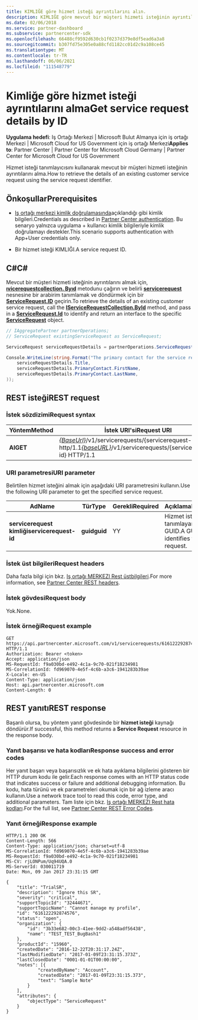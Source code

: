 ```yaml
---
title: KIMLIĞE göre hizmet isteği ayrıntılarını alın.
description: KIMLIĞE göre mevcut bir müşteri hizmeti isteğinin ayrıntılarını alma.
ms.date: 02/06/2018
ms.service: partner-dashboard
ms.subservice: partnercenter-sdk
ms.openlocfilehash: 66488cf9592d630cb1f0237d379e8df5ead6a3a8
ms.sourcegitcommit: b307fd75e305e0a88cfd1182cc01d2c9a108ce45
ms.translationtype: MT
ms.contentlocale: tr-TR
ms.lasthandoff: 06/06/2021
ms.locfileid: "111548779"
---
```

# <a name="get-service-request-details-by-id"></a><span data-ttu-id="c5579-103">Kimliğe göre hizmet isteği ayrıntılarını alma</span><span class="sxs-lookup"><span data-stu-id="c5579-103">Get service request details by ID</span></span>

<span data-ttu-id="c5579-104">**Uygulama hedefi**: Iş Ortağı Merkezi | Microsoft Bulut Almanya için iş ortağı Merkezi | Microsoft Cloud for US Government için iş ortağı Merkezi</span><span class="sxs-lookup"><span data-stu-id="c5579-104">**Applies to**: Partner Center | Partner Center for Microsoft Cloud Germany | Partner Center for Microsoft Cloud for US Government</span></span>

<span data-ttu-id="c5579-105">Hizmet isteği tanımlayıcısını kullanarak mevcut bir müşteri hizmeti isteğinin ayrıntılarını alma.</span><span class="sxs-lookup"><span data-stu-id="c5579-105">How to retrieve the details of an existing customer service request using the service request identifier.</span></span>

## <a name="prerequisites"></a><span data-ttu-id="c5579-106">Önkoşullar</span><span class="sxs-lookup"><span data-stu-id="c5579-106">Prerequisites</span></span>

- <span data-ttu-id="c5579-107">[Iş ortağı merkezi kimlik doğrulamasında](partner-center-authentication.md)açıklandığı gibi kimlik bilgileri.</span><span class="sxs-lookup"><span data-stu-id="c5579-107">Credentials as described in [Partner Center authentication](partner-center-authentication.md).</span></span> <span data-ttu-id="c5579-108">Bu senaryo yalnızca uygulama + kullanıcı kimlik bilgileriyle kimlik doğrulamayı destekler.</span><span class="sxs-lookup"><span data-stu-id="c5579-108">This scenario supports authentication with App+User credentials only.</span></span>

- <span data-ttu-id="c5579-109">Bir hizmet isteği KIMLIĞI.</span><span class="sxs-lookup"><span data-stu-id="c5579-109">A service request ID.</span></span>

## <a name="c"></a><span data-ttu-id="c5579-110">C\#</span><span class="sxs-lookup"><span data-stu-id="c5579-110">C\#</span></span>

<span data-ttu-id="c5579-111">Mevcut bir müşteri hizmeti isteğinin ayrıntılarını almak için, [**ıvicerequestcollection. Byıd**](/dotnet/api/microsoft.store.partnercenter.servicerequests.iservicerequestcollection.byid) metodunu çağırın ve belirli [**servicerequest**](/dotnet/api/microsoft.store.partnercenter.models.servicerequests.servicerequest) nesnesine bir arabirim tanımlamak ve döndürmek için bir [**ServiceRequest.ID**](/dotnet/api/microsoft.store.partnercenter.models.servicerequests.servicerequest.id#Microsoft_Store_PartnerCenter_Models_ServiceRequests_ServiceRequest_Id) geçirin.</span><span class="sxs-lookup"><span data-stu-id="c5579-111">To retrieve the details of an existing customer service request, call the [**IServiceRequestCollection.ById**](/dotnet/api/microsoft.store.partnercenter.servicerequests.iservicerequestcollection.byid) method, and pass in a [**ServiceRequest.Id**](/dotnet/api/microsoft.store.partnercenter.models.servicerequests.servicerequest.id#Microsoft_Store_PartnerCenter_Models_ServiceRequests_ServiceRequest_Id) to identify and return an interface to the specific [**ServiceRequest**](/dotnet/api/microsoft.store.partnercenter.models.servicerequests.servicerequest) object.</span></span>

``` csharp
// IAggregatePartner partnerOperations;
// ServiceRequest existingServiceRequest as ServiceRequest;

ServiceRequest serviceRequestDetails = partnerOperations.ServiceRequests.ById(existingServiceRequest.Id).Get();

Console.WriteLine(string.Format("The primary contact for the service request {0} is {1} {2}.",
    serviceRequestDetails.Title,
    serviceRequestDetails.PrimaryContact.FirstName,
    serviceRequestDetails.PrimaryContact.LastName,
));
```

## <a name="rest-request"></a><span data-ttu-id="c5579-112">REST isteği</span><span class="sxs-lookup"><span data-stu-id="c5579-112">REST request</span></span>

### <a name="request-syntax"></a><span data-ttu-id="c5579-113">İstek sözdizimi</span><span class="sxs-lookup"><span data-stu-id="c5579-113">Request syntax</span></span>

| <span data-ttu-id="c5579-114">Yöntem</span><span class="sxs-lookup"><span data-stu-id="c5579-114">Method</span></span>    | <span data-ttu-id="c5579-115">İstek URI'si</span><span class="sxs-lookup"><span data-stu-id="c5579-115">Request URI</span></span>                                                                                 |
|-----------|---------------------------------------------------------------------------------------------|
| <span data-ttu-id="c5579-116">**Al**</span><span class="sxs-lookup"><span data-stu-id="c5579-116">**GET**</span></span> | <span data-ttu-id="c5579-117">[*{BaseUrl}*](partner-center-rest-urls.md)/v1/servicerequests/{servicerequest-ID} http/1.1</span><span class="sxs-lookup"><span data-stu-id="c5579-117">[*{baseURL}*](partner-center-rest-urls.md)/v1/servicerequests/{servicerequest-id} HTTP/1.1</span></span>  |

### <a name="uri-parameter"></a><span data-ttu-id="c5579-118">URI parametresi</span><span class="sxs-lookup"><span data-stu-id="c5579-118">URI parameter</span></span>

<span data-ttu-id="c5579-119">Belirtilen hizmet isteğini almak için aşağıdaki URI parametresini kullanın.</span><span class="sxs-lookup"><span data-stu-id="c5579-119">Use the following URI parameter to get the specified service request.</span></span>

| <span data-ttu-id="c5579-120">Ad</span><span class="sxs-lookup"><span data-stu-id="c5579-120">Name</span></span>                  | <span data-ttu-id="c5579-121">Tür</span><span class="sxs-lookup"><span data-stu-id="c5579-121">Type</span></span>     | <span data-ttu-id="c5579-122">Gerekli</span><span class="sxs-lookup"><span data-stu-id="c5579-122">Required</span></span> | <span data-ttu-id="c5579-123">Açıklama</span><span class="sxs-lookup"><span data-stu-id="c5579-123">Description</span></span>                                 |
|-----------------------|----------|----------|---------------------------------------------|
| <span data-ttu-id="c5579-124">**servicerequest kimliği**</span><span class="sxs-lookup"><span data-stu-id="c5579-124">**servicerequest-id**</span></span> | <span data-ttu-id="c5579-125">**guid**</span><span class="sxs-lookup"><span data-stu-id="c5579-125">**guid**</span></span> | <span data-ttu-id="c5579-126">Y</span><span class="sxs-lookup"><span data-stu-id="c5579-126">Y</span></span>        | <span data-ttu-id="c5579-127">Hizmet isteğini tanımlayan bir GUID.</span><span class="sxs-lookup"><span data-stu-id="c5579-127">A GUID that identifies the service request.</span></span> |

### <a name="request-headers"></a><span data-ttu-id="c5579-128">İstek üst bilgileri</span><span class="sxs-lookup"><span data-stu-id="c5579-128">Request headers</span></span>

<span data-ttu-id="c5579-129">Daha fazla bilgi için bkz. [Iş ortağı MERKEZI Rest üstbilgileri](headers.md).</span><span class="sxs-lookup"><span data-stu-id="c5579-129">For more information, see [Partner Center REST headers](headers.md).</span></span>

### <a name="request-body"></a><span data-ttu-id="c5579-130">İstek gövdesi</span><span class="sxs-lookup"><span data-stu-id="c5579-130">Request body</span></span>

<span data-ttu-id="c5579-131">Yok.</span><span class="sxs-lookup"><span data-stu-id="c5579-131">None.</span></span>

### <a name="request-example"></a><span data-ttu-id="c5579-132">İstek örneği</span><span class="sxs-lookup"><span data-stu-id="c5579-132">Request example</span></span>

```http
GET https://api.partnercenter.microsoft.com/v1/servicerequests/616122292874576 HTTP/1.1
Authorization: Bearer <token>
Accept: application/json
MS-RequestId: f9a030bd-e492-4c1a-9c70-021f18234981
MS-CorrelationId: fd969070-4e5f-4c6b-a3c6-1941283b39ae
X-Locale: en-US
Content-Type: application/json
Host: api.partnercenter.microsoft.com
Content-Length: 0
```

## <a name="rest-response"></a><span data-ttu-id="c5579-133">REST yanıtı</span><span class="sxs-lookup"><span data-stu-id="c5579-133">REST response</span></span>

<span data-ttu-id="c5579-134">Başarılı olursa, bu yöntem yanıt gövdesinde bir **hizmet isteği** kaynağı döndürür.</span><span class="sxs-lookup"><span data-stu-id="c5579-134">If successful, this method returns a **Service Request** resource in the response body.</span></span>

### <a name="response-success-and-error-codes"></a><span data-ttu-id="c5579-135">Yanıt başarısı ve hata kodları</span><span class="sxs-lookup"><span data-stu-id="c5579-135">Response success and error codes</span></span>

<span data-ttu-id="c5579-136">Her yanıt başarı veya başarısızlık ve ek hata ayıklama bilgilerini gösteren bir HTTP durum kodu ile gelir.</span><span class="sxs-lookup"><span data-stu-id="c5579-136">Each response comes with an HTTP status code that indicates success or failure and additional debugging information.</span></span> <span data-ttu-id="c5579-137">Bu kodu, hata türünü ve ek parametreleri okumak için bir ağ izleme aracı kullanın.</span><span class="sxs-lookup"><span data-stu-id="c5579-137">Use a network trace tool to read this code, error type, and additional parameters.</span></span> <span data-ttu-id="c5579-138">Tam liste için bkz. [Iş ortağı MERKEZI Rest hata kodları](error-codes.md).</span><span class="sxs-lookup"><span data-stu-id="c5579-138">For the full list, see [Partner Center REST Error Codes](error-codes.md).</span></span>

### <a name="response-example"></a><span data-ttu-id="c5579-139">Yanıt örneği</span><span class="sxs-lookup"><span data-stu-id="c5579-139">Response example</span></span>

```http
HTTP/1.1 200 OK
Content-Length: 566
Content-Type: application/json; charset=utf-8
MS-CorrelationId: fd969070-4e5f-4c6b-a3c6-1941283b39ae
MS-RequestId: f9a030bd-e492-4c1a-9c70-021f18234981
MS-CV: rjLONPum/Uq94UQA.0
MS-ServerId: 030011719
Date: Mon, 09 Jan 2017 23:31:15 GMT

{
    "title": "TrialSR",
    "description": "Ignore this SR",
    "severity": "critical",
    "supportTopicId": "32444671",
    "supportTopicName": "Cannot manage my profile",
    "id": "616122292874576",
    "status": "open",
    "organization": {
        "id": "3b33e682-00c3-41ee-9dd2-a548adf56438",
        "name": "TEST_TEST_BugBash1"
    },
    "productId": "15960",
    "createdDate": "2016-12-22T20:31:17.24Z",
    "lastModifiedDate": "2017-01-09T23:31:15.373Z",
    "lastClosedDate": "0001-01-01T00:00:00",
    "notes": [{
            "createdByName": "Account",
            "createdDate": "2017-01-09T23:31:15.373",
            "text": "Sample Note"
        }
    ],
    "attributes": {
        "objectType": "ServiceRequest"
    }
}
```
